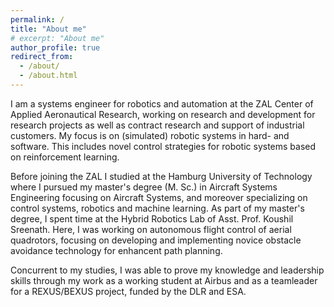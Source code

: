 ```yaml
---
permalink: /
title: "About me"
# excerpt: "About me"
author_profile: true
redirect_from:
  - /about/
  - /about.html
---
```


I am a systems engineer for robotics and automation at the ZAL Center of Applied Aeronautical Research, working on research and development for research projects as well as contract research and support of industrial customers. My focus is on (simulated) robotic systems in hard- and software. This includes novel control strategies for robotic systems based on reinforcement learning.

Before joining the ZAL I studied at the Hamburg University of Technology where I pursued my master's degree (M. Sc.) in Aircraft Systems Engineering focusing on Aircraft Systems, and moreover specializing on control systems, robotics and machine learning. As part of my master's degree, I spent time at the Hybrid Robotics Lab of Asst. Prof. Koushil Sreenath. Here, I was working on autonomous flight control of aerial quadrotors, focusing on developing and implementing novice obstacle avoidance technology for enhancent path planning.

Concurrent to my studies, I was able to prove my knowledge and leadership skills through my work as a working student at Airbus and as a teamleader for a REXUS/BEXUS project, funded by the DLR and ESA.

